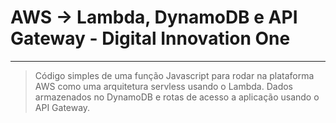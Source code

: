 # AWS -> Lambda, DynamoDB e API Gateway - Digital Innovation One
---
> Código simples de uma função Javascript para rodar na plataforma AWS como uma arquitetura servless usando o Lambda. 
> Dados armazenados no DynamoDB e rotas de acesso a aplicação usando o API Gateway.

